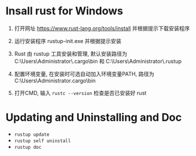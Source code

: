# Insall rust for Windows
1. 打开网址 https://www.rust-lang.org/tools/install 并根据提示下载安装程序

2. 运行安装程序 rustup-init.exe 并根据提示安装

3. Rust 由 rustup 工具安装和管理, 默认安装路径为 C:\Users\Administrator\\.cargo\bin 和 C:\Users\Administrator\\.rustup

4. 配置环境变量, 在安装时可选自动加入环境变量PATH, 路径为 C:\Users\Administrator\.cargo\bin

5. 打开CMD, 输入 `rustc --version` 检查是否已安装好 rust  
   
# Updating and Uninstalling and Doc
* `rustup update`
* `rustup self uninstall`
* `rustup doc`
